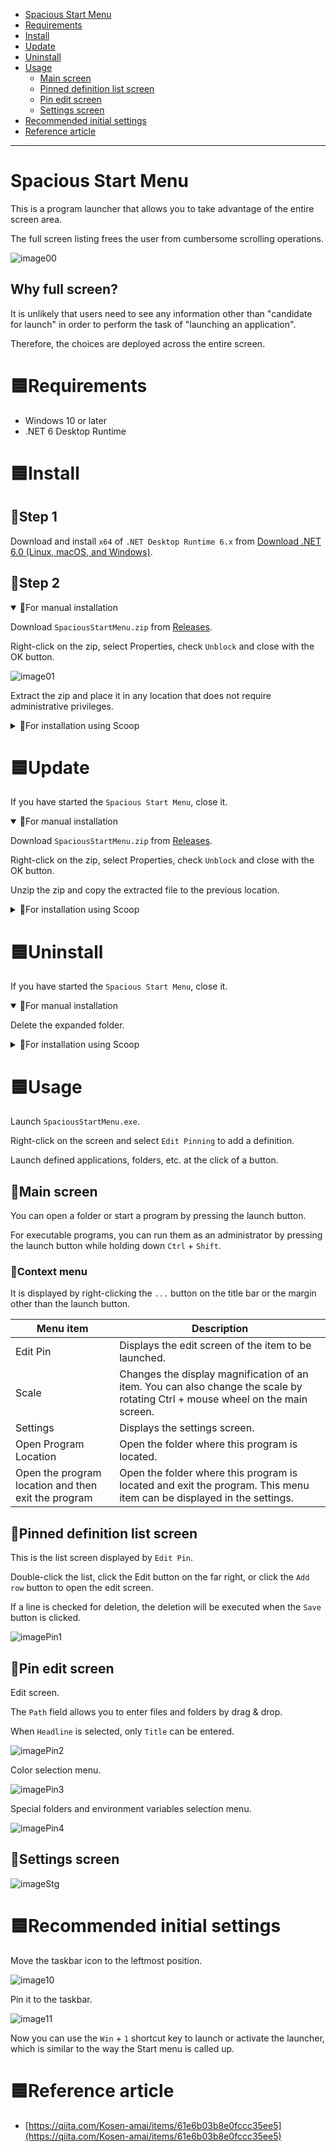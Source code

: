 - [Spacious Start Menu](https://github.com/3xKEsGJQsmEQLAfuMv9QikF8i9y7Bf1D6NjguXg/spacious-start-menu#spacious-start-menu)
- [Requirements](https://github.com/3xKEsGJQsmEQLAfuMv9QikF8i9y7Bf1D6NjguXg/spacious-start-menu#requirements)
- [Install](https://github.com/3xKEsGJQsmEQLAfuMv9QikF8i9y7Bf1D6NjguXg/spacious-start-menu#install)
- [Update](https://github.com/3xKEsGJQsmEQLAfuMv9QikF8i9y7Bf1D6NjguXg/spacious-start-menu#update)
- [Uninstall](https://github.com/3xKEsGJQsmEQLAfuMv9QikF8i9y7Bf1D6NjguXg/spacious-start-menu#uninstall)
- [Usage](https://github.com/3xKEsGJQsmEQLAfuMv9QikF8i9y7Bf1D6NjguXg/spacious-start-menu#usage)
  - [Main screen](https://github.com/3xKEsGJQsmEQLAfuMv9QikF8i9y7Bf1D6NjguXg/spacious-start-menu#main-screen)
  - [Pinned definition list screen](https://github.com/3xKEsGJQsmEQLAfuMv9QikF8i9y7Bf1D6NjguXg/spacious-start-menu#pinned-definition-list-screen)
  - [Pin edit screen](https://github.com/3xKEsGJQsmEQLAfuMv9QikF8i9y7Bf1D6NjguXg/spacious-start-menu#pin-edit-screen)
  - [Settings screen](https://github.com/3xKEsGJQsmEQLAfuMv9QikF8i9y7Bf1D6NjguXg/spacious-start-menu#settings-screen)
- [Recommended initial settings](https://github.com/3xKEsGJQsmEQLAfuMv9QikF8i9y7Bf1D6NjguXg/spacious-start-menu#recommended-initial-settings)
- [Reference article](https://github.com/3xKEsGJQsmEQLAfuMv9QikF8i9y7Bf1D6NjguXg/spacious-start-menu#reference-article)

---

# Spacious Start Menu

This is a program launcher that allows you to take advantage of the entire screen area.

The full screen listing frees the user from cumbersome scrolling operations.

![image00](https://user-images.githubusercontent.com/99333667/177764481-10bacdda-2ee5-4bbc-aea1-99d5cd088828.png)

## Why full screen?

It is unlikely that users need to see any information other than "candidate for launch" in order to perform the task of "launching an application".

Therefore, the choices are deployed across the entire screen.

# 🟦Requirements

- Windows 10 or later
- .NET 6 Desktop Runtime

# 🟦Install

## 🔷Step 1

Download and install `x64` of `.NET Desktop Runtime 6.x` from [Download .NET 6.0 (Linux, macOS, and Windows)](https://dotnet.microsoft.com/download/dotnet/6.0).

## 🔷Step 2

<details open>
<summary>💠For manual installation</summary>

Download `SpaciousStartMenu.zip` from [Releases](https://github.com/3xKEsGJQsmEQLAfuMv9QikF8i9y7Bf1D6NjguXg/spacious-start-menu/releases).

Right-click on the zip, select Properties, check `Unblock` and close with the OK button.

![image01](https://user-images.githubusercontent.com/99333667/169164842-892d479f-7def-4044-ab0a-9b404d0ce194.png)

Extract the zip and place it in any location that does not require administrative privileges.
</details>

<details>
<summary>💠For installation using Scoop</summary>

**🔹Scoop installation**

omit

**🔹Add bucket**

Execute the following command.

```
scoop bucket add 3xkesg https://github.com/3xKEsGJQsmEQLAfuMv9QikF8i9y7Bf1D6NjguXg/scoop-3xke
```

**🔹Install the app**

Execute the following command.

```
scoop install spacious-start-menu
```
</details>

# 🟦Update

If you have started the `Spacious Start Menu`, close it.

<details open>
<summary>💠For manual installation</summary>

Download `SpaciousStartMenu.zip` from [Releases](https://github.com/3xKEsGJQsmEQLAfuMv9QikF8i9y7Bf1D6NjguXg/spacious-start-menu/releases).

Right-click on the zip, select Properties, check `Unblock` and close with the OK button.

Unzip the zip and copy the extracted file to the previous location.
</details>

<details>
<summary>💠For installation using Scoop</summary>

**🔹Scoop and app updates**

Execute the following command.

```
scoop update
scoop update spacious-start-menu
```
</details>

# 🟦Uninstall

If you have started the `Spacious Start Menu`, close it.

<details open>
<summary>💠For manual installation</summary>

Delete the expanded folder.
</details>

<details>
<summary>💠For installation using Scoop</summary>

**🔹Uninstall the app**

Execute the following command.

```
scoop uninstall spacious-start-menu
```

**🔹Remove bucket**

Execute the following command.

```
scoop bucket rm 3xkesg
```
</details>

# 🟦Usage

Launch `SpaciousStartMenu.exe`.

Right-click on the screen and select `Edit Pinning` to add a definition.

Launch defined applications, folders, etc. at the click of a button.

## 🔷Main screen

You can open a folder or start a program by pressing the launch button.

For executable programs, you can run them as an administrator by pressing the launch button while holding down `Ctrl` + `Shift`.

### 🔹Context menu

It is displayed by right-clicking the `...` button on the title bar or the margin other than the launch button.

| Menu item             | Description                                          |
| --------------------- | ---------------------------------------------------- |
| Edit Pin              | Displays the edit screen of the item to be launched. |
| Scale                 | Changes the display magnification of an item. You can also change the scale by rotating Ctrl + mouse wheel on the main screen. |
| Settings              | Displays the settings screen.                        |
| Open Program Location | Open the folder where this program is located.       |
| Open the program location and then exit the program | Open the folder where this program is located and exit the program. This menu item can be displayed in the settings.       |

## 🔷Pinned definition list screen

This is the list screen displayed by `Edit Pin`.

Double-click the list, click the Edit button on the far right, or click the `Add row` button to open the edit screen.

If a line is checked for deletion, the deletion will be executed when the `Save` button is clicked.

![imagePin1](https://user-images.githubusercontent.com/99333667/174482870-d9617b5d-67dd-4da4-970e-1f40ff1d471d.png)

## 🔷Pin edit screen

Edit screen.

The `Path` field allows you to enter files and folders by drag & drop.

When `Headline` is selected, only `Title` can be entered.

![imagePin2](https://user-images.githubusercontent.com/99333667/175758210-40a76450-c7c6-42ce-993c-9aab44e032ea.png)

Color selection menu.

![imagePin3](https://user-images.githubusercontent.com/99333667/175758222-c88e784f-48eb-49b2-9d29-a6ed777f6081.png)

Special folders and environment variables selection menu.

![imagePin4](https://user-images.githubusercontent.com/99333667/175758232-61659191-4736-4a7b-ae5a-b1190d472419.png)

## 🔷Settings screen

![imageStg](https://user-images.githubusercontent.com/99333667/179078153-a0a3dca2-2f42-462e-b495-5f6582cb5f75.png)

# 🟦Recommended initial settings

Move the taskbar icon to the leftmost position.

![image10](https://user-images.githubusercontent.com/99333667/178992497-734ecff4-3677-43e1-a599-ae7baf312978.png)

Pin it to the taskbar.

![image11](https://user-images.githubusercontent.com/99333667/178992577-f00f7875-a6d5-4192-87c7-cc404d1b07c0.png)

Now you can use the `Win` + `1` shortcut key to launch or activate the launcher, which is similar to the way the Start menu is called up.

# 🟦Reference article

- [https://qiita.com/Kosen-amai/items/61e6b03b8e0fccc35ee5](https://qiita.com/Kosen-amai/items/61e6b03b8e0fccc35ee5)
